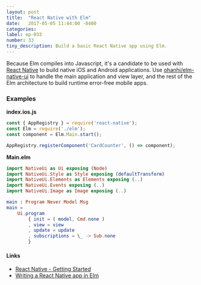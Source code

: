 ```yaml
---
layout: post
title:  "React Native with Elm"
date:   2017-05-05 11:44:00 -0400
categories:
label: ep-033
number: 33
tiny_description: Build a basic React Native app using Elm.
---
```


Because Elm compiles into Javascript, it's a candidate to be used with [React Native](https://facebook.github.io/react-native/) to build native iOS and Android applications.
Use [ohanhi/elm-native-ui](https://github.com/ohanhi/elm-native-ui) to handle the main application and view layer, and the rest of the Elm architecture to build runtime error-free mobile apps.

### Examples

**index.ios.js**

```js
const { AppRegistry } = require('react-native');
const Elm = require('./elm');
const component = Elm.Main.start();

AppRegistry.registerComponent('CardCounter', () => component);
```

**Main.elm**

```elm
import NativeUi as Ui exposing (Node)
import NativeUi.Style as Style exposing (defaultTransform)
import NativeUi.Elements as Elements exposing (..)
import NativeUi.Events exposing (..)
import NativeUi.Image as Image exposing (..)

main : Program Never Model Msg
main =
    Ui.program
        { init = ( model, Cmd.none )
        , view = view
        , update = update
        , subscriptions = \_ -> Sub.none
        }

```

#### Links

* [React Native - Getting Started](https://facebook.github.io/react-native/docs/getting-started.html)
* [Writing a React Native app in Elm](http://ohanhi.com/elm-native-ui.html)
